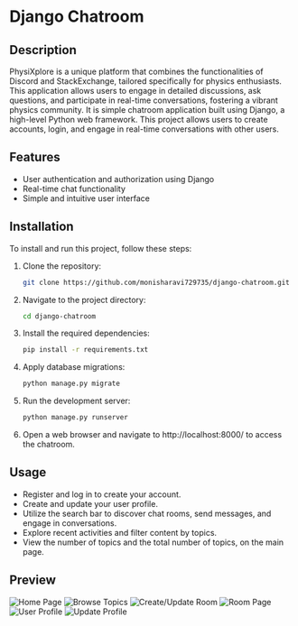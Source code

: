 # Django Chatroom

## Description

PhysiXplore is a unique platform that combines the functionalities of Discord and StackExchange, tailored specifically for physics enthusiasts. This application allows users to engage in detailed discussions, ask questions, and participate in real-time conversations, fostering a vibrant physics community. It is simple chatroom application built using Django, a high-level Python web framework. This project allows users to create accounts, login, and engage in real-time conversations with other users.

## Features

- User authentication and authorization using Django
- Real-time chat functionality
- Simple and intuitive user interface

## Installation

To install and run this project, follow these steps:

1. Clone the repository:
   ```bash
   git clone https://github.com/monisharavi729735/django-chatroom.git
   
2. Navigate to the project directory:
   ```bash  
   cd django-chatroom
   
4. Install the required dependencies:
   ```bash
   pip install -r requirements.txt
   
6. Apply database migrations:
   ```bash
   python manage.py migrate
   
8. Run the development server:
   ```bash
   python manage.py runserver
   
10. Open a web browser and navigate to http://localhost:8000/ to access the chatroom.

## Usage

- Register and log in to create your account.
- Create and update your user profile.
- Utilize the search bar to discover chat rooms, send messages, and engage in conversations.
- Explore recent activities and filter content by topics.
- View the number of topics and the total number of topics, on the main page.

## Preview
![Home Page](https://imgur.com/a/S4Hb9mA)
![Browse Topics](https://imgur.com/a/Wiv1ulK)
![Create/Update Room](https://imgur.com/a/V9lAUOC)
![Room Page](https://imgur.com/a/UxfVH6s)
![User Profile](https://imgur.com/a/C92vwJA)
![Update Profile](https://imgur.com/a/yMuTTY8)

   
